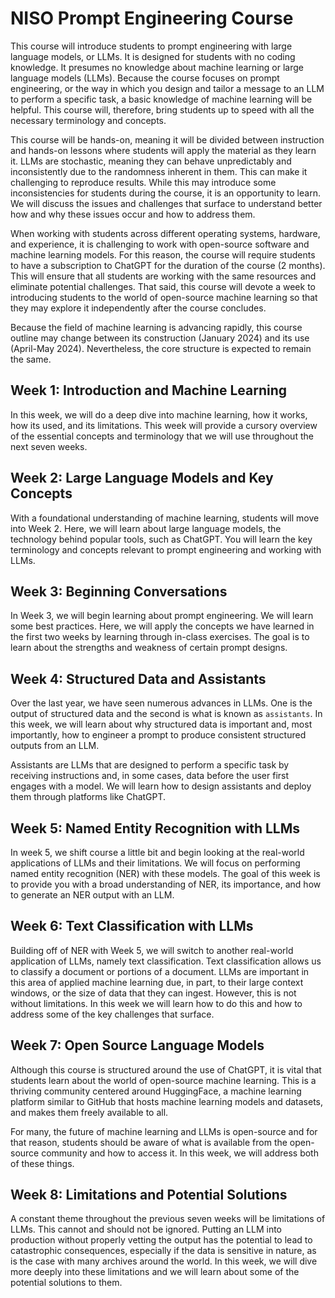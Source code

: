 # NISO Prompt Engineering Course

This course will introduce students to prompt engineering with large language models, or LLMs. It is designed for students with no coding knowledge. It presumes no knowledge about machine learning or large language models (LLMs). Because the course focuses on prompt engineering, or the way in which you design and tailor a message to an LLM to perform a specific task, a basic knowledge of machine learning will be helpful. This course will, therefore, bring students up to speed with all the necessary terminology and concepts.

This course will be hands-on, meaning it will be divided between instruction and hands-on lessons where students will apply the material as they learn it. LLMs are stochastic, meaning they can behave unpredictably and inconsistently due to the randomness inherent in them. This can make it challenging to reproduce results. While this may introduce some inconsistencies for students during the course, it is an opportunity to learn. We will discuss the issues and challenges that surface to understand better how and why these issues occur and how to address them.

When working with students across different operating systems, hardware, and experience, it is challenging to work with open-source software and machine learning models. For this reason, the course will require students to have a subscription to ChatGPT for the duration of the course (2 months). This will ensure that all students are working with the same resources and eliminate potential challenges. That said, this course will devote a week to introducing students to the world of open-source machine learning so that they may explore it independently after the course concludes.

Because the field of machine learning is advancing rapidly, this course outline may change between its construction (January 2024) and its use (April-May 2024). Nevertheless, the core structure is expected to remain the same.

## Week 1: Introduction and Machine Learning

In this week, we will do a deep dive into machine learning, how it works, how its used, and its limitations. This week will provide a cursory overview of the essential concepts and terminology that we will use throughout the next seven weeks.

## Week 2: Large Language Models and Key Concepts

With a foundational understanding of machine learning, students will move into Week 2. Here, we will learn about large language models, the technology behind popular tools, such as ChatGPT. You will learn the key terminology and concepts relevant to prompt engineering and working with LLMs.

## Week 3: Beginning Conversations

In Week 3, we will begin learning about prompt engineering. We will learn some best practices. Here, we will apply the concepts we have learned in the first two weeks by learning through in-class exercises. The goal is to learn about the strengths and weakness of certain prompt designs.

## Week 4: Structured Data and Assistants

Over the last year, we have seen numerous advances in LLMs. One is the output of structured data and the second is what is known as `assistants`. In this week, we will learn about why structured data is important and, most importantly, how to engineer a prompt to produce consistent structured outputs from an LLM.

Assistants are LLMs that are designed to perform a specific task by receiving instructions and, in some cases, data before the user first engages with a model. We will learn how to design assistants and deploy them through platforms like ChatGPT.

## Week 5: Named Entity Recognition with LLMs

In week 5, we shift course a little bit and begin looking at the real-world applications of LLMs and their limitations. We will focus on performing named entity recognition (NER) with these models. The goal of this week is to provide you with a broad understanding of NER, its importance, and how to generate an NER output with an LLM.

## Week 6: Text Classification with LLMs

Building off of NER with Week 5, we will switch to another real-world application of LLMs, namely text classification. Text classification allows us to classify a document or portions of a document. LLMs are important in this area of applied machine learning due, in part, to their large context windows, or the size of data that they can ingest. However, this is not without limitations. In this week we will learn how to do this and how to address some of the key challenges that surface.

## Week 7: Open Source Language Models

Although this course is structured around the use of ChatGPT, it is vital that students learn about the world of open-source machine learning. This is a thriving community centered around HuggingFace, a machine learning platform similar to GitHub that hosts machine learning models and datasets, and makes them freely available to all.

For many, the future of machine learning and LLMs is open-source and for that reason, students should be aware of what is available from the open-source community and how to access it. In this week, we will address both of these things.

## Week 8: Limitations and Potential Solutions

A constant theme throughout the previous seven weeks will be limitations of LLMs. This cannot and should not be ignored. Putting an LLM into production without properly vetting the output has the potential to lead to catastrophic consequences, especially if the data is sensitive in nature, as is the case with many archives around the world. In this week, we will dive more deeply into these limitations and we will learn about some of the potential solutions to them.